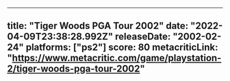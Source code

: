 
---
title: "Tiger Woods PGA Tour 2002"
date: "2022-04-09T23:38:28.992Z"
releaseDate: "2002-02-24"
platforms: ["ps2"]
score: 80
metacriticLink: "https://www.metacritic.com/game/playstation-2/tiger-woods-pga-tour-2002"
---
